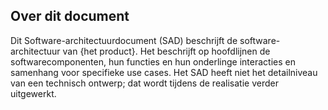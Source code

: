 ## Over dit document

Dit Software-architectuurdocument (SAD) beschrijft de software-architectuur van {het product}. Het beschrijft op hoofdlijnen de softwarecomponenten, hun functies en hun onderlinge interacties en samenhang voor specifieke use cases. Het SAD heeft niet het detailniveau van een technisch ontwerp; dat wordt tijdens de realisatie verder uitgewerkt.
